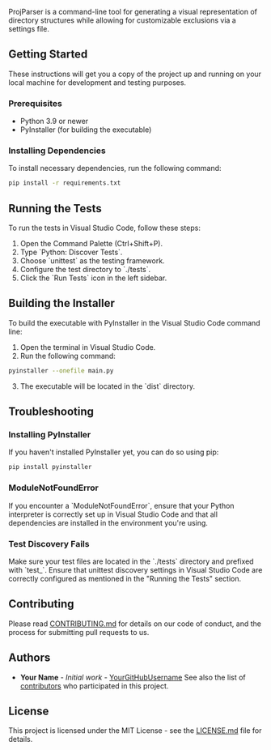 ProjParser is a command-line tool for generating a visual representation of directory structures while allowing for customizable exclusions via a settings file.
## Getting Started
These instructions will get you a copy of the project up and running on your local machine for development and testing purposes.
### Prerequisites
- Python 3.9 or newer
- PyInstaller (for building the executable)
### Installing Dependencies
To install necessary dependencies, run the following command:
```bash
pip install -r requirements.txt
```
## Running the Tests
To run the tests in Visual Studio Code, follow these steps:
1. Open the Command Palette (Ctrl+Shift+P).
2. Type \`Python: Discover Tests\`.
3. Choose \`unittest\` as the testing framework.
4. Configure the test directory to \`./tests\`.
5. Click the \`Run Tests\` icon in the left sidebar.
## Building the Installer
To build the executable with PyInstaller in the Visual Studio Code command line:
1. Open the terminal in Visual Studio Code.
2. Run the following command:
```bash
pyinstaller --onefile main.py
```
3. The executable will be located in the \`dist\` directory.
## Troubleshooting
### Installing PyInstaller
If you haven't installed PyInstaller yet, you can do so using pip:
```bash
pip install pyinstaller
```
### ModuleNotFoundError
If you encounter a \`ModuleNotFoundError\`, ensure that your Python interpreter is correctly set up in Visual Studio Code and that all dependencies are installed in the environment you're using.
### Test Discovery Fails
Make sure your test files are located in the \`./tests\` directory and prefixed with \`test_\`. Ensure that unittest discovery settings in Visual Studio Code are correctly configured as mentioned in the "Running the Tests" section.
## Contributing
Please read [CONTRIBUTING.md](CONTRIBUTING.md) for details on our code of conduct, and the process for submitting pull requests to us.
## Authors
- **Your Name** - *Initial work* - [YourGitHubUsername](https://github.com/YourGitHubUsername)
See also the list of [contributors](https://github.com/yourproject/contributors) who participated in this project.
## License
This project is licensed under the MIT License - see the [LICENSE.md](LICENSE.md) file for details.